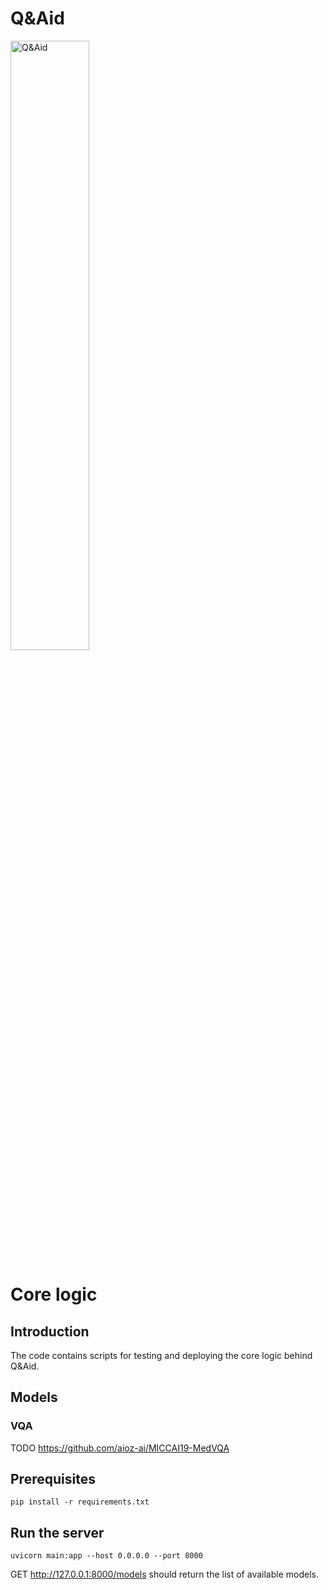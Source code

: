 # Q&Aid

<img src="https://github.com/tudorcebere/Q-Aid/blob/master/misc/q_aid_logo_small.png" alt="Q&Aid" width="50%">

# Core logic

## Introduction

The code contains scripts for testing and deploying the core logic behind Q&Aid.

## Models

### VQA
TODO
https://github.com/aioz-ai/MICCAI19-MedVQA


## Prerequisites

```
pip install -r requirements.txt
```

## Run the server

```
uvicorn main:app --host 0.0.0.0 --port 8000
```

GET http://127.0.0.1:8000/models should return the list of available models.